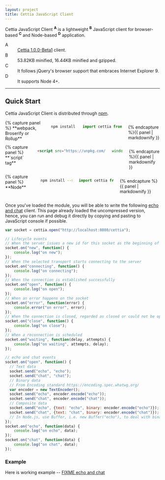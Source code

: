 ```yaml
---
layout: project
title: Cettia JavaScript Client
---
```


Cettia JavaScript Client <sup><strong>A</strong></sup> is a lightweight <sup><strong>B</strong></sup> JavaScript client for browser-based <sup><strong>C</strong></sup> and Node-based <sup><strong>D</strong></sup> application.

<dl>
    <dt>A</dt>
    <dd><a href="/projects/cettia-protocol/1.0.0-Beta1">Cettia 1.0.0-Beta1</a> client.</dd>
    <dt>B</dt>
    <dd>53.82KB minified, 16.44KB minified and gzipped.</dd>
    <dt>C</dt>
    <dd>It follows jQuery's browser support that embraces Internet Explorer 9.</dd>
    <dt>D</dt>
    <dd>It supports Node 4+.</dd>
</dl>

---

## Quick Start

Cettia JavaScript Client is distributed through [npm](https://www.npmjs.com/package/cettia-client). 

<div class="row">
<div class="large-4 columns">
{% capture panel %}
**webpack, Broserify or Rollup**

```bash
npm install --save cettia-client
```

```javascript
import cettia from "cettia-client/cettia-bundler";
```
{% endcapture %}{{ panel | markdownify }}
</div>
<div class="large-4 columns">
{% capture panel %}
**`script` tag**

```html
<script src="https://unpkg.com/cettia-client@1.0.0-Beta2/cettia-browser.min.js"></script>
```
```javascript
window.cettia;
```
{% endcapture %}{{ panel | markdownify }}
</div>
<div class="large-4 columns">
{% capture panel %}
**Node**

```bash
npm install --save cettia-client
```

```javascript
import cettia from "cettia-client";
```
{% endcapture %}{{ panel | markdownify }}
</div>
</div>

Once you've loaded the module, you will be able to write the following [echo and chat](/projects/cettia-protocol/1.0.0-Beta1/reference/#example) client. This page already loaded the uncompressed version, hence, you can run and debug it directly by copying and pasting to JavaScript console if possible.

```javascript
var socket = cettia.open("http://localhost:8080/cettia");

// Lifecycle events
// When the server issues a new id for this socket as the beginning of the lifecycle and the end of the previous lifecycle
socket.on("new", function() {
    console.log("on new");
});
// When the selected transport starts connecting to the server
socket.on("connecting", function() {
    console.log("on connecting");
});
// When the connection is established successfully
socket.on("open", function() {
    console.log("on open");
});
// When an error happens on the socket
socket.on("error", function(error) {
    console.error("on error", error);
});
// When the connection is closed, regarded as closed or could not be opened
socket.on("close", function() {
    console.log("on close");
});
// When a reconnection is scheduled
socket.on("waiting", function(delay, attempts) {
    console.log("on waiting", attempts, delay);
});

// echo and chat events
socket.on("open", function() {
  // Text data
  socket.send("echo", "echo");
  socket.send("chat", "chat");
  // Binary data
  // From Encoding standard https://encoding.spec.whatwg.org/
  var encoder = new TextEncoder();
  socket.send("echo", encoder.encode("echo"));
  socket.send("chat", encoder.encode("chat"));
  // Composite data
  socket.send("echo", {text: "echo", binary: encoder.encode("echo")});
  socket.send("chat", {text: "chat", binary: encoder.encode("chat")});
  // In Node.js, use Buffer, i.e. new Buffer("echo"), to deal with binary data
});
socket.on("echo", function(data) {
    console.log("on echo", data);
});
socket.on("chat", function(data) {
    console.log("on chat", data);
});
```

### Example
Here is working example -- [FIXME echo and chat](http://jsbin.com/ruquvasevo/edit?html,js,console)
